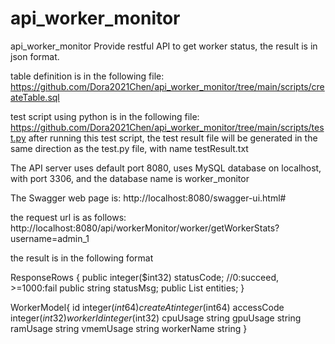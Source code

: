 # api_worker_monitor
api_worker_monitor
Provide restful API to get worker status, the result is in json format.

table definition is in the following file:
https://github.com/Dora2021Chen/api_worker_monitor/tree/main/scripts/createTable.sql

test script using python is in the following file:
https://github.com/Dora2021Chen/api_worker_monitor/tree/main/scripts/test.py
after running this test script, the test result file will be generated in the same direction as the test.py file, with name testResult.txt


The API server uses default port 8080, uses MySQL database on localhost, with port 3306, and the database name is worker_monitor

The Swagger web page is: http://localhost:8080/swagger-ui.html#

the request url is as follows: http://localhost:8080/api/workerMonitor/worker/getWorkerStats?username=admin_1

the result is in the following format

ResponseRows {
    public integer($int32) statusCode;  //0:succeed, >=1000:fail
    public string statusMsg;
    public List<WorkerModel> entities;
}


WorkerModel{
  id	        integer($int64)
  createAt	  integer($int64)
  accessCode	integer($int32)
  workerId	  integer($int32)
  cpuUsage	  string
  gpuUsage	  string
  ramUsage	  string
  vmemUsage	  string
  workerName	string
}
